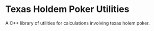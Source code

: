 # Texas Holdem Poker Utilities

A C++ library of utilities for calculations involving texas holem poker.
